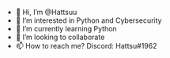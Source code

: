 - 👋 Hi, I’m @Hattsuu
- 👀 I’m interested in Python and Cybersecurity
- 🌱 I’m currently learning Python
- 💞️ I’m looking to collaborate
- 📫 How to reach me? Discord: Hattsu#1962

<!---
Hattsuu/Hattsuu is a ✨ special ✨ repository because its `README.md` (this file) appears on your GitHub profile.
You can click the Preview link to take a look at your changes.
--->
